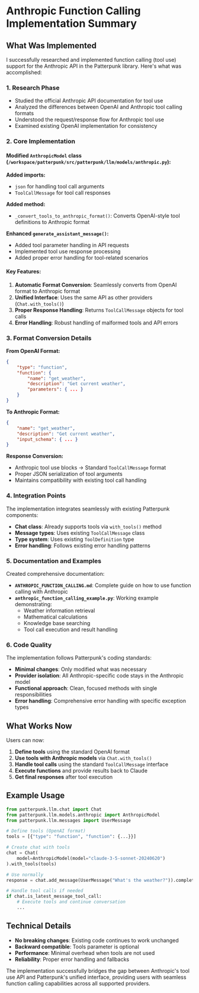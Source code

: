 # Anthropic Function Calling Implementation Summary

## What Was Implemented

I successfully researched and implemented function calling (tool use) support for the Anthropic API in the Patterpunk library. Here's what was accomplished:

### 1. Research Phase
- Studied the official Anthropic API documentation for tool use
- Analyzed the differences between OpenAI and Anthropic tool calling formats
- Understood the request/response flow for Anthropic tool use
- Examined existing OpenAI implementation for consistency

### 2. Core Implementation

#### Modified `AnthropicModel` class (`/workspace/patterpunk/src/patterpunk/llm/models/anthropic.py`):

**Added imports:**
- `json` for handling tool call arguments
- `ToolCallMessage` for tool call responses

**Added method:**
- `_convert_tools_to_anthropic_format()`: Converts OpenAI-style tool definitions to Anthropic format

**Enhanced `generate_assistant_message()`:**
- Added tool parameter handling in API requests
- Implemented tool use response processing
- Added proper error handling for tool-related scenarios

#### Key Features:
1. **Automatic Format Conversion**: Seamlessly converts from OpenAI format to Anthropic format
2. **Unified Interface**: Uses the same API as other providers (`Chat.with_tools()`)
3. **Proper Response Handling**: Returns `ToolCallMessage` objects for tool calls
4. **Error Handling**: Robust handling of malformed tools and API errors

### 3. Format Conversion Details

**From OpenAI Format:**
```json
{
    "type": "function",
    "function": {
        "name": "get_weather",
        "description": "Get current weather",
        "parameters": { ... }
    }
}
```

**To Anthropic Format:**
```json
{
    "name": "get_weather", 
    "description": "Get current weather",
    "input_schema": { ... }
}
```

**Response Conversion:**
- Anthropic tool use blocks → Standard `ToolCallMessage` format
- Proper JSON serialization of tool arguments
- Maintains compatibility with existing tool call handling

### 4. Integration Points

The implementation integrates seamlessly with existing Patterpunk components:

- **Chat class**: Already supports tools via `with_tools()` method
- **Message types**: Uses existing `ToolCallMessage` class
- **Type system**: Uses existing `ToolDefinition` type
- **Error handling**: Follows existing error handling patterns

### 5. Documentation and Examples

Created comprehensive documentation:

- **`ANTHROPIC_FUNCTION_CALLING.md`**: Complete guide on how to use function calling with Anthropic
- **`anthropic_function_calling_example.py`**: Working example demonstrating:
  - Weather information retrieval
  - Mathematical calculations  
  - Knowledge base searching
  - Tool call execution and result handling

### 6. Code Quality

The implementation follows Patterpunk's coding standards:
- **Minimal changes**: Only modified what was necessary
- **Provider isolation**: All Anthropic-specific code stays in the Anthropic model
- **Functional approach**: Clean, focused methods with single responsibilities
- **Error handling**: Comprehensive error handling with specific exception types

## What Works Now

Users can now:

1. **Define tools** using the standard OpenAI format
2. **Use tools with Anthropic models** via `Chat.with_tools()`
3. **Handle tool calls** using the standard `ToolCallMessage` interface
4. **Execute functions** and provide results back to Claude
5. **Get final responses** after tool execution

## Example Usage

```python
from patterpunk.llm.chat import Chat
from patterpunk.llm.models.anthropic import AnthropicModel
from patterpunk.llm.messages import UserMessage

# Define tools (OpenAI format)
tools = [{"type": "function", "function": {...}}]

# Create chat with tools
chat = Chat(
    model=AnthropicModel(model="claude-3-5-sonnet-20240620")
).with_tools(tools)

# Use normally
response = chat.add_message(UserMessage("What's the weather?")).complete()

# Handle tool calls if needed
if chat.is_latest_message_tool_call:
    # Execute tools and continue conversation
    ...
```

## Technical Details

- **No breaking changes**: Existing code continues to work unchanged
- **Backward compatible**: Tools parameter is optional
- **Performance**: Minimal overhead when tools are not used
- **Reliability**: Proper error handling and fallbacks

The implementation successfully bridges the gap between Anthropic's tool use API and Patterpunk's unified interface, providing users with seamless function calling capabilities across all supported providers.